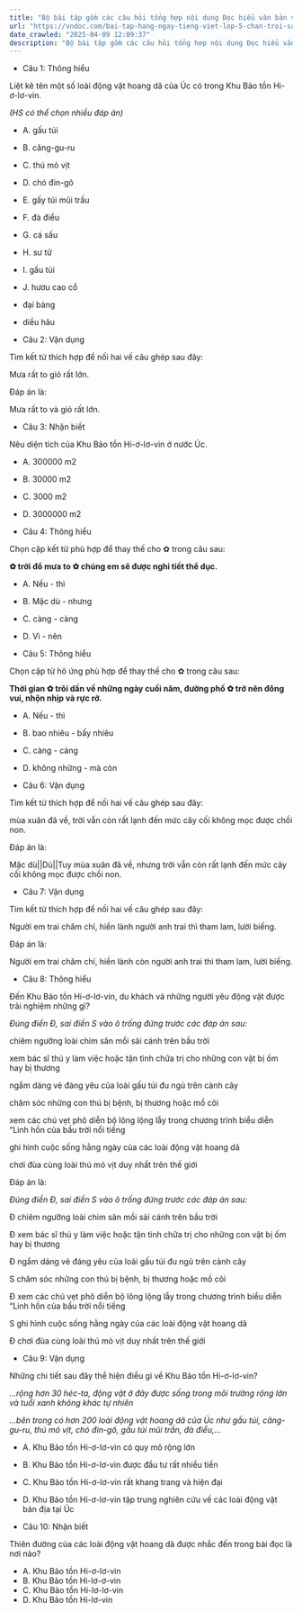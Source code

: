 ```yaml
---
title: "Bộ bài tập gồm các câu hỏi tổng hợp nội dung Đọc hiểu văn bản và Luyện từ và câu được học ở Tuần 21 trong chương trình Tiếng Việt lớp 5 Tập 2 Chân trời sáng tạo."
url: "https://vndoc.com/bai-tap-hang-ngay-tieng-viet-lop-5-chan-troi-sang-tao-tuan-21-thu-4-336091"
date_crawled: "2025-04-09 12:09:37"
description: "Bộ bài tập gồm các câu hỏi tổng hợp nội dung Đọc hiểu văn bản và Luyện từ và câu được học ở Tuần 21 trong chương trình Tiếng Việt lớp 5 Tập 2 Chân trời sáng tạo."
---
```


* Câu 1:  Thông hiểu

Liệt kê tên một số loài động vật hoang dã của Úc có trong Khu Bảo tồn Hi-ơ-lơ-vin.

_(HS có thể chọn nhiều đáp án)_

  * A. gấu túi 
  * B. căng-gu-ru 
  * C. thú mỏ vịt 
  * D. chó đin-gô 
  * E. gấy túi mũi trầu 
  * F. đà điểu 
  * G. cá sấu 
  * H. sư tử 
  * I. gấu túi 
  * J. hươu cao cổ 
  * đại bàng 
  * diều hâu 



* Câu 2:  Vận dụng

Tìm kết từ thích hợp để nối hai vế câu ghép sau đây:

Mưa rất to  gió rất lớn.

Đáp án là:

Mưa rất to và gió rất lớn.

* Câu 3:  Nhận biết

Nêu diện tích của Khu Bảo tồn Hi-ơ-lơ-vin ở nước Úc.

  * A. 300000 m2 
  * B. 30000 m2 
  * C. 3000 m2 
  * D. 3000000 m2 



* Câu 4:  Thông hiểu

Chọn cặp kết từ phù hợp để thay thế cho ✿ trong câu sau:

**✿ trời đổ mưa to ✿ chúng em sẽ được nghỉ tiết thể dục.**

  * A. Nếu - thì 
  * B. Mặc dù - nhưng 
  * C. càng - càng 
  * D. Vì - nên 



* Câu 5:  Thông hiểu

Chọn cặp từ hô ứng phù hợp để thay thế cho ✿ trong câu sau:

**Thời gian ✿ trôi dần về những ngày cuối năm, đường phố ✿ trở nên đông vui, nhộn nhịp và rực rỡ.**

  * A. Nếu - thì 
  * B. bao nhiêu - bấy nhiêu 
  * C. càng - càng 
  * D. không những - mà còn 



* Câu 6:  Vận dụng

Tìm kết từ thích hợp để nối hai vế câu ghép sau đây:

mùa xuân đã về,  trời vẫn còn rất lạnh đến mức cây cối không mọc được chồi non.

Đáp án là:

Mặc dù||Dù||Tuy mùa xuân đã về, nhưng trời vẫn còn rất lạnh đến mức cây cối không mọc được chồi non.

* Câu 7:  Vận dụng

Tìm kết từ thích hợp để nối hai vế câu ghép sau đây:

Người em trai chăm chỉ, hiền lành  người anh trai thì tham lam, lười biếng.

Đáp án là:

Người em trai chăm chỉ, hiền lành còn người anh trai thì tham lam, lười biếng.

* Câu 8:  Thông hiểu

Đến Khu Bảo tồn Hi-ơ-lơ-vin, du khách và những người yêu động vật được trải nghiệm những gì?

_Đúng điền Đ, sai điền S vào ô trống đứng trước các đáp án sau:_

chiêm ngưỡng loài chim săn mồi sải cánh trên bầu trời

xem bác sĩ thú y làm việc hoặc tận tình chữa trị cho những con vật bị ốm hay bị thương

ngắm dáng vẻ đáng yêu của loài gấu túi đu ngủ trên cành cây

chăm sóc những con thú bị bệnh, bị thương hoặc mồ côi

xem các chú vẹt phô diễn bộ lông lộng lẫy trong chương trình biểu diễn “Linh hồn của bầu trời nổi tiếng

ghi hình cuộc sống hằng ngày của các loài động vật hoang dã

chơi đùa cùng loài thú mỏ vịt duy nhất trên thế giới

Đáp án là:

_Đúng điền Đ, sai điền S vào ô trống đứng trước các đáp án sau:_

Đ chiêm ngưỡng loài chim săn mồi sải cánh trên bầu trời

Đ xem bác sĩ thú y làm việc hoặc tận tình chữa trị cho những con vật bị ốm hay bị thương

Đ ngắm dáng vẻ đáng yêu của loài gấu túi đu ngủ trên cành cây

S chăm sóc những con thú bị bệnh, bị thương hoặc mồ côi

Đ xem các chú vẹt phô diễn bộ lông lộng lẫy trong chương trình biểu diễn “Linh hồn của bầu trời nổi tiếng

S ghi hình cuộc sống hằng ngày của các loài động vật hoang dã

Đ chơi đùa cùng loài thú mỏ vịt duy nhất trên thế giới

* Câu 9:  Vận dụng

Những chi tiết sau đây thể hiện điều gì về Khu Bảo tồn Hi-ơ-lơ-vin?

_...rộng hơn 30 héc-ta, động vật ở đây được sống trong môi trường rộng lớn và tuổi xanh không khác tự nhiên_

 _...bên trong có hơn 200 loài động vật hoang dã của Úc như gấu túi, căng-gu-ru, thú mỏ vịt, chó đin-gô, gấu túi mũi trần, đà điểu,..._

  * A. Khu Bảo tồn Hi-ơ-lơ-vin có quy mô rộng lớn 
  * B. Khu Bảo tồn Hi-ơ-lơ-vin được đầu tư rất nhiều tiền 
  * C. Khu Bảo tồn Hi-ơ-lơ-vin rất khang trang và hiện đại 
  * D. Khu Bảo tồn Hi-ơ-lơ-vin tập trung nghiên cứu về các loài động vật bản địa tại Úc 



* Câu 10:  Nhận biết

Thiên đường của các loài động vật hoang dã được nhắc đến trong bài đọc là nơi nào?

  * A. Khu Bảo tồn Hi-ơ-lơ-vin 
  * B. Khu Bảo tồn Hi-lơ-ơ-vin 
  * C. Khu Bảo tồn Hi-lơ-lơ-vin 
  * D. Khu Bảo tồn Hi-lơ-vin 


